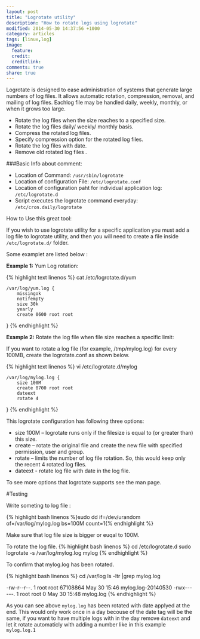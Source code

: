 ```yaml
---
layout: post
title: "Logrotate utility"
description: "How to rotate logs using logrotate"
modified: 2014-05-30 14:37:56 +1000
category: articles
tags: [linux,log]
image:
  feature: 
  credit: 
  creditlink: 
comments: true
share: true
---
```


Logrotate  is  designed to ease administration of systems that generate large numbers of log files.  It allows automatic rotation, compression, removal, and mailing of log files.   Eachlog file may be handled daily, weekly, monthly, or when it grows too large.


* Rotate the log files when the size reaches to a specified size.
* Rotate the log files daily/ weekly/ monthly basis.
* Compress the rotated log files.
* Specify compression option for the rotated log files.
* Rotate the log files with date.
* Remove old rotated log files .

###Basic Info about comment:

* Location of Command:  ```/usr/sbin/logrotate```
* Location of configuration File: ```/etc/logrotate.conf```
* Location of configuration paht for individual application log: ```/etc/logrotate.d```
* Script executes the logrotate command everyday: ```/etc/cron.daily/logrotate```

How to Use this great tool:

If you wish to use logrotate utility for a specific application you must add a log file to logrotate utility, and then you will need to
create a file inside ```/etc/logrotate.d/``` folder.

Some examplet are listed below :

**Example 1:** Yum Log rotation:

{% highlight text linenos %}
cat /etc/logrotate.d/yum

	/var/log/yum.log {
    	missingok
    	notifempty
    	size 30k
    	yearly
    	create 0600 root root
}
{% endhighlight %}

**Example 2:** Rotate the log file when file size reaches a specific limit:

If you want to rotate a log file (for example, /tmp/mylog.log) for every 100MB, create the logrotate.conf as shown below.

{% highlight text linenos %}
vi /etc/logrotate.d/mylog

	/var/log/mylog.log {
    	size 100M
    	create 0700 root root
    	dateext
    	rotate 4
}
{% endhighlight %}

This logrotate configuration has following three options:

* size 100M – logrotate runs only if the filesize is equal to (or greater than) this size.
* create – rotate the original file and create the new file with specified permission, user and group.
* rotate – limits the number of log file rotation. So, this would keep only the recent 4 rotated log files.
* dateext - rotate log file with date in the log file.

To see more options that logrotate supports see the man page.

#Testing 

Write someting to log file :

{% highlight bash linenos %}sudo dd if=/dev/urandom of=/var/log/mylog.log bs=100M count=1{% endhighlight %}

Make sure that log file size is bigger or euqal to 100M.

To rotate the log file.
{% highlight bash linenos %}
cd /etc/logrotate.d
sudo logrotate -s /var/log/mylog.log mylog
{% endhighlight %}

To confirm that mylog.log has been rotated.

{% highlight bash linenos %}
cd /var/log
ls -ltr |grep mylog.log

-rw-r--r--. 1 root   root   67108864 May 30 15:46 mylog.log-20140530
-rwx------. 1 root   root        0 May 30 15:48 mylog.log
{% endhighlight %}

As you can see above ```mylog.log``` has been rotated with date applyed at the end.
This would only work once in a day becouse of the date tag will be the same, if you want to have multiple logs with in the day remove 
```dateext``` and let it rotate automaticly with adding a number like in this example ```mylog.log.1``` 


